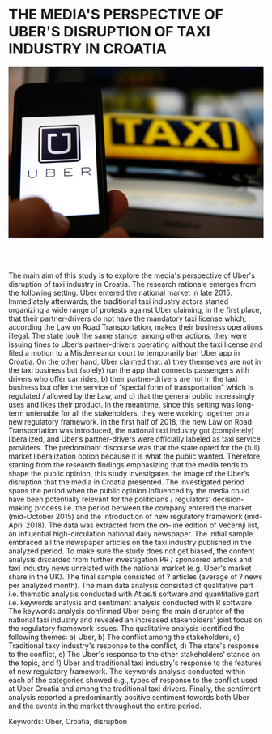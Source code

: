 
<br>
<br>
<br>
<br>

# THE MEDIA'S PERSPECTIVE OF UBER'S DISRUPTION OF TAXI INDUSTRY IN CROATIA


<p align="center">
  <img src="./Foto/Foto1.jpg" width="750" title="hover text">
</p>


<br>
<br>

The main aim of this study is to explore the media's perspective of Uber's disruption of taxi industry in Croatia. 
The research rationale emerges from the following setting. Uber entered the national market in late 2015. Immediately afterwards, the traditional taxi industry actors started organizing a wide range of protests against Uber claiming, in the first place, that their partner-drivers do not have the mandatory taxi license which, according the Law on Road Transportation, makes their business operations illegal. The state took the same stance; among other actions, they were issuing fines to Uber’s partner-drivers operating without the taxi license and filed a motion to a Misdemeanor court to temporarily ban Uber app in Croatia. On the other hand, Uber claimed that: a) they themselves are not in the taxi business but (solely) run the app that connects passengers with drivers who offer car rides, b) their partner-drivers are not in the taxi business but offer the service of “special form of transportation” which is regulated / allowed by the Law, and c) that the general public increasingly uses and likes their product. In the meantime, since this setting was long-term untenable for all the stakeholders, they were working together on a new regulatory framework. In the first half of 2018, the new Law on Road Transportation was introduced, the national taxi industry got (completely) liberalized, and Uber’s partner-drivers were officially labeled as taxi service providers. The predominant discourse was that the state opted for the (full) market liberalization option because it is what the public wanted. 
Therefore, starting from the research findings emphasizing that the media tends to shape the public opinion, this study investigates the image of the Uber’s disruption that the media in Croatia presented. 
The investigated period spans the period when the public opinion influenced by the media could have been potentially relevant for the politicians / regulators’ decision-making process i.e. the period between the company entered the market (mid-October 2015) and the introduction of new regulatory framework (mid-April 2018). The data was extracted from the on-line edition of Večernji list, an influential high-circulation national daily newspaper. 
The initial sample embraced all the newspaper articles on the taxi industry published in the analyzed period. To make sure the study does not get biased, the content analysis discarded from further investigation PR / sponsored articles and taxi industry news unrelated with the national market (e.g. Uber's market share in the UK). The final sample consisted of ? articles (average of ? news per analyzed month).
The main data analysis consisted of qualitative part i.e. thematic analysis conducted with Atlas.ti software and quantitative part i.e. keywords analysis and sentiment analysis conducted with R software.
The keywords analysis confirmed Uber being the main disruptor of the national taxi industry and revealed an increased stakeholders' joint focus on the regulatory framework issues. The qualitative analysis identified the following themes: a) Uber, b) The conflict among the stakeholders, c) Traditional taxy industry's response to the conflict, d) The state's response to the conflict, e) The Uber's response to the other stakeholders' stance on the topic, and f) Uber and traditional taxi industry's response to the features of new regulatory framework. The keywords analysis conducted within each of the categories showed e.g., types of response to the conflict used at Uber Croatia and among the traditional taxi drivers. Finally, the sentiment analysis reported a predominantly positive sentiment towards both Uber and the events in the market throughout the entire period.  

Keywords: Uber, Croatia, disruption
